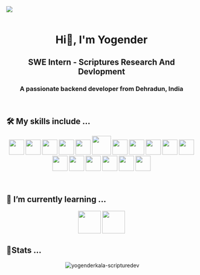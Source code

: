 <div>
<img align="center" src="https://i.imgur.com/4ASafy0.png">
</div>

<br>

<h1 align="center">Hi👋, I'm Yogender </h1>
<h2 align="center">SWE Intern - Scriptures Research And Devlopment </h2>
<h3 align="center">A passionate backend developer from Dehradun, India</h3>
<br/>
<h2> 🛠 My skills include ...</h2>
<p align="center">
  <a>
    <img src="https://cdn.jsdelivr.net/gh/devicons/devicon@latest/icons/c/c-original.svg" height="40" width="40"/>      
  </a>
  <a>
    <img src="https://cdn.jsdelivr.net/gh/devicons/devicon@latest/icons/cplusplus/cplusplus-original.svg" height="40" width="40" />    
  </a>
  <a>
    <img src="https://cdn.jsdelivr.net/gh/devicons/devicon@latest/icons/javascript/javascript-original.svg" height="40" width="40" />      
  </a> 
<a>
    <img src="https://cdn.jsdelivr.net/gh/devicons/devicon@latest/icons/typescript/typescript-original.svg" height="40" width="40" />      
  </a>
  <a>
   <img src="https://cdn.jsdelivr.net/gh/devicons/devicon@latest/icons/react/react-original-wordmark.svg" height="40" width="40"/>     
  </a>
 <a>
   <img src="https://cdn.jsdelivr.net/gh/devicons/devicon@latest/icons/nodejs/nodejs-plain-wordmark.svg" height="50" width="50"/>     
  </a>
 <a>
   <img src="https://cdn.jsdelivr.net/gh/devicons/devicon@latest/icons/tailwindcss/tailwindcss-original.svg" height="40" width="40" />           
  </a>
  <a>
    <img src="https://cdn.jsdelivr.net/gh/devicons/devicon@latest/icons/mongodb/mongodb-plain-wordmark.svg" height="40" width="40"/>
  </a>
 <a>
    <img src="https://cdn.jsdelivr.net/gh/devicons/devicon@latest/icons/postgresql/postgresql-original.svg" height="40" width="40"/>
  </a>
  <a>
    <img src="https://cdn.jsdelivr.net/gh/devicons/devicon@latest/icons/mysql/mysql-original-wordmark.svg" height="40" width="40"/>
  </a>
  <a>
    <img src="https://cdn.jsdelivr.net/gh/devicons/devicon@latest/icons/prisma/prisma-original.svg" height="40" width="40"/>          
  </a>
  <a>
    <img src="https://cdn.jsdelivr.net/gh/devicons/devicon@latest/icons/mongoose/mongoose-original.svg" height="40" width="40"/>          
  </a>
 <a>
    <img src="https://cdn.jsdelivr.net/gh/devicons/devicon@latest/icons/git/git-original.svg" height="40" width="40"/>          
  </a>
 <a>
    <img src="https://cdn.jsdelivr.net/gh/devicons/devicon@latest/icons/postman/postman-original.svg" height="40" width="40"/>          
  </a>
 <a>
    <img src="https://cdn.jsdelivr.net/gh/devicons/devicon@latest/icons/wordpress/wordpress-plain.svg" height="40" width="40"/>      
  </a>
  <a>
    <img src="https://cdn.jsdelivr.net/gh/devicons/devicon@latest/icons/vscode/vscode-original.svg" height="40" width="40"/>      
  </a>
  <a>
    <img src="https://cdn.jsdelivr.net/gh/devicons/devicon@latest/icons/linux/linux-original.svg" height="40" width="40"/>      
  </a>       
</p>
<br/>
<h2>🌱 I’m currently learning ...</h2>
<p align="center">
   <a>
    <img src="https://cdn.jsdelivr.net/gh/devicons/devicon@latest/icons/amazonwebservices/amazonwebservices-plain-wordmark.svg" height="60" width="60"/>     
  </a>   
 <a>
    <img src="https://cdn.jsdelivr.net/gh/devicons/devicon@latest/icons/nextjs/nextjs-original.svg" height="60" width="60"/>    
  </a> 
</p>
<h2>🌱Stats ...</h2>

<p align="center">
&nbsp;<img align="center" src="https://github-readme-stats.vercel.app/api?username=yogenderkala-scripturedev&show_icons=true&locale=en" alt="yogenderkala-scripturedev" /></p>
